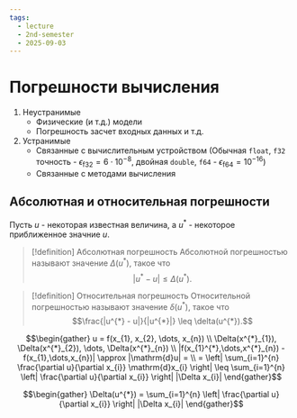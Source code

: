```yaml
---
tags:
  - lecture
  - 2nd-semester
  - 2025-09-03
---
```


# Погрешности вычисления

1. Неустранимые
	- Физические (и т.д.) модели 
	- Погрешность засчет входных данных и т.д.
2. Устранимые
	- Связанные с вычислительным устройством
		(Обычная `float`, `f32` точность - $\epsilon_{\mathrm{f 32}} = 6\cdot 10 ^{-8}$, двойная `double`, `f64` - $\epsilon_{\mathrm{f 64}} = 10^{-16}$)
	- Связанные с методами вычисления

## Абсолютная и относительная погрешности

Пусть $u$ - некоторая известная величина, а $u^{*}$ - некоторое приближенное значние $u$.

> [!definition] Абсолютная погрешность
> Абсолютной погрешностью называют значение $\Delta (u^{*})$, такое что $$|u^{*} - u| \leq \Delta(u^{*}).$$

> [!definition] Относительная погрешность
> Относительной погрешностью называют значение $\delta(u^{*})$, такое что $$\frac{|u^{*} - u|}{|u^{*}|} \leq \delta(u^{*}).$$

$$\begin{gather}
u = f(x_{1}, x_{2}, \dots, x_{n}) \\
\Delta(x^{*}_{1}), \Delta(x^{*}_{2}), \dots, \Delta(x^{*}_{n})  \\
|f(x_{1}^{*},\dots,x^{*}_{n}) - f(x_{1},\dots,x_{n})| \approx |\mathrm{d}u| = \\
= \left| \sum_{i=1}^{n} \frac{\partial u}{\partial x_{i}} \mathrm{d}x_{i} \right| \leq \sum_{i=1}^{n} \left| \frac{\partial u}{\partial x_{i}} \right| |\Delta x_{i}|
\end{gather}$$

$$\begin{gather}
\Delta(u^{*}) = \sum_{i=1}^{n} \left| \frac{\partial u}{\partial x_{i}} \right| |\Delta x_{i}| 
\end{gather}$$
